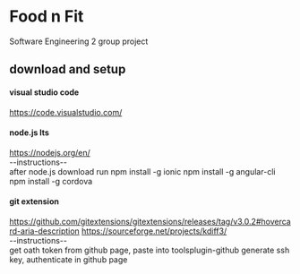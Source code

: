 # Food n Fit
Software Engineering 2 group project
## download and setup

#### visual studio code  
https://code.visualstudio.com/

#### node.js lts
https://nodejs.org/en/  
--instructions--  
after node.js download run
npm install -g ionic
npm install -g angular-cli
npm install -g cordova

#### git extension
https://github.com/gitextensions/gitextensions/releases/tag/v3.0.2#hovercard-aria-description
https://sourceforge.net/projects/kdiff3/  
--instructions--  
get oath token from github page, paste into toolsplugin-github
generate ssh key, authenticate in github page
